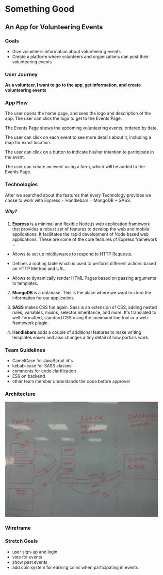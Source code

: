 # Something Good
## An App for Volunteering Events

### Goals

* Give volunteers information about volunteering events
* Create a platform where volunteers and organizations can post their volunteering events

### User Journey
**As a volunteer, I want to go to the app, get information, and create volunteering events**

### App Flow

The user opens the home page, and sees the logo and description of the app. The user can click the logo to get to the Events Page.

The Events Page shows the upcoming volunteering events, ordered by date.

The user can click on each event to see more details about it, including a map for exact location.

The user can click on a button to indicate his/her intention to participate in the event.

The user can create an event using a form, which will be added to the Events Page.

### Technologies

After we searched about the features that every Technology provides we chose to work with Express + Handlebars + MongoDB + SASS.
##### Why?
1. **Express** is a minimal and flexible Node.js web application framework that provides a robust set of features to develop the web and mobile applications. It facilitates the rapid development of Node based web applications. These are some of the core features of Express framework −

 * Allows to set up middlewares to respond to HTTP Requests.

 * Defines a routing table which is used to perform different actions based on HTTP Method and URL.

 * Allows to dynamically render HTML Pages based on passing arguments to templates.

2. **MongoDB** is a database. This is the place where we want to store the information for our application.

3. **SASS** makes CSS fun again. Sass is an extension of CSS, adding nested rules, variables, mixins, selector inheritance, and more. It's translated to well-formatted, standard CSS using the command line tool or a web-framework plugin.

4. **Handlebars** adds a couple of additional features to make writing templates easier and also changes a tiny detail of how partials work.


### Team Guidelines

* CamelCase for JavaScript id's
* kebab-case for SASS classes
* comments for code clarification
* ES6 on backend
* other team member understands the code before approval

### Architecture
![architecture](architecture.jpg)

### Wireframe


### Stretch Goals

* user sign-up and login
* vote for events
* show past events
* add coin system for earning coins when participating in events
